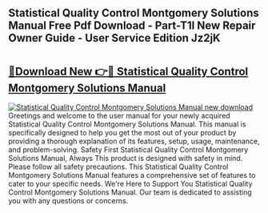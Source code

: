 ## Statistical Quality Control Montgomery Solutions Manual Free Pdf Download - Part-T1I New Repair Owner Guide - User Service Edition Jz2jK

# <h2><a href="http://bc87029.oget.top/?id=Statistical+Quality+Control+Montgomery+Solutions+Manual">🔗Download New 👉🔴 Statistical Quality Control Montgomery Solutions Manual</a></h2>

[![Statistical Quality Control Montgomery Solutions Manual new download](https://i.imgur.com/5g1atiW.png)](http://bc87029.oget.top/?id=Statistical+Quality+Control+Montgomery+Solutions+Manual)
Greetings and welcome to the user manual for your newly acquired Statistical Quality Control Montgomery Solutions Manual. This manual is specifically designed to help you get the most out of your product by providing a thorough explanation of its features, setup, usage, maintenance, and problem-solving. Safety First Statistical Quality Control Montgomery Solutions Manual, Always This product is designed with safety in mind. Please follow all safety precautions. This Statistical Quality Control Montgomery Solutions Manual features a comprehensive set of features to cater to your specific needs. We're Here to Support You Statistical Quality Control Montgomery Solutions Manual. Our team is dedicated to assisting you with any questions or concerns.

